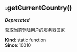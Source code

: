 <a name="module_miot/Host.getCurrentCountry"></a>

## ~~.getCurrentCountry()~~
***Deprecated***

获取当前登陆用户的服务器国家

**Kind**: static function  
**Since**: 10010  
